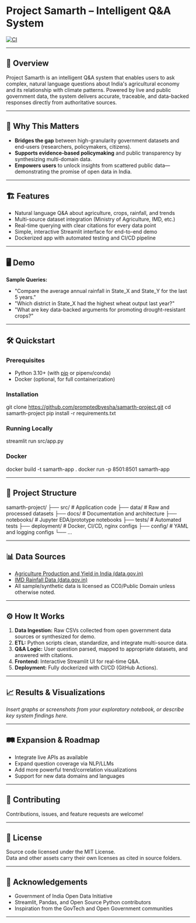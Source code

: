 # Project Samarth – Intelligent Q&A System

[![CI](https://github.com/promptedbyesha/samarth-project/actions/workflows/ci-cd-pipeline.yml/badge.svg)](https://github.com/promptedbyesha/samarth-project/actions)

---

## 🚀 Overview

Project Samarth is an intelligent Q&A system that enables users to ask complex, natural language questions about India's agricultural economy and its relationship with climate patterns. Powered by live and public government data, the system delivers accurate, traceable, and data-backed responses directly from authoritative sources.

---

## 🌱 Why This Matters

- **Bridges the gap** between high-granularity government datasets and end-users (researchers, policymakers, citizens).
- **Supports evidence-based policymaking** and public transparency by synthesizing multi-domain data.
- **Empowers users** to unlock insights from scattered public data—demonstrating the promise of open data in India.

---

## 🏗️ Features

- Natural language Q&A about agriculture, crops, rainfall, and trends
- Multi-source dataset integration (Ministry of Agriculture, IMD, etc.)
- Real-time querying with clear citations for every data point
- Simple, interactive Streamlit interface for end-to-end demo
- Dockerized app with automated testing and CI/CD pipeline

---

## 🖥️ Demo

<!-- (Add screenshot or Loom demo link below when available) -->
<!-- ![Demo Screenshot](docs/demo-screenshot.png) -->

**Sample Queries:**

- "Compare the average annual rainfall in State_X and State_Y for the last 5 years."
- "Which district in State_X had the highest wheat output last year?"
- "What are key data-backed arguments for promoting drought-resistant crops?"

---

## 🛠️ Quickstart

### Prerequisites

- Python 3.10+ (with [pip](https://docs.python.org/3/installing/index.html) or pipenv/conda)
- Docker (optional, for full containerization)

### Installation

git clone <https://github.com/promptedbyesha/samarth-project.git>
cd samarth-project
pip install -r requirements.txt

### Running Locally

streamlit run src/app.py

### Docker

docker build -t samarth-app .
docker run -p 8501:8501 samarth-app

---

## 📂 Project Structure

samarth-project/
├── src/ # Application code
├── data/ # Raw and processed datasets
├── docs/ # Documentation and architecture
├── notebooks/ # Jupyter EDA/prototype notebooks
├── tests/ # Automated tests
├── deployment/ # Docker, CI/CD, nginx configs
├── config/ # YAML and logging configs
└── ...

---

## 📊 Data Sources

- [Agriculture Production and Yield in India (data.gov.in)](https://www.opendatabay.com/data/ai-ml/cb9cdf12-ada1-4f69-9eb2-99a51f91c43b)
- [IMD Rainfall Data (data.gov.in)](https://data.gov.in/)
- All sample/synthetic data is licensed as CC0/Public Domain unless otherwise noted.

---

## ⚙️ How It Works

1. **Data Ingestion:** Raw CSVs collected from open government data sources or synthesized for demo.
2. **ETL:** Python scripts clean, standardize, and integrate multi-source data.
3. **Q&A Logic:** User question parsed, mapped to appropriate datasets, and answered with citations.
4. **Frontend:** Interactive Streamlit UI for real-time Q&A.
5. **Deployment:** Fully dockerized with CI/CD (GitHub Actions).

---

## 📈 Results & Visualizations

*Insert graphs or screenshots from your exploratory notebook, or describe key system findings here.*

---

## 🛤️ Expansion & Roadmap

- Integrate live APIs as available
- Expand question coverage via NLP/LLMs
- Add more powerful trend/correlation visualizations
- Support for new data domains and languages

---

## 🤝 Contributing

Contributions, issues, and feature requests are welcome!

---

## 📜 License

Source code licensed under the MIT License.  
Data and other assets carry their own licenses as cited in source folders.

---

## 🙏 Acknowledgements

- Government of India Open Data Initiative
- Streamlit, Pandas, and Open Source Python contributors
- Inspiration from the GovTech and Open Government communities

---
